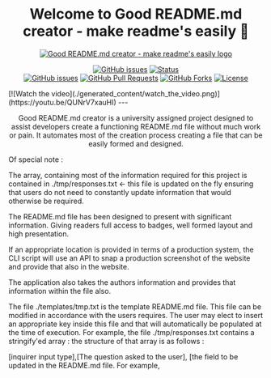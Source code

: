 <h1 align="center">Welcome to Good README.md creator - make readme's easily 👋</h1>

  <p align="center">
  <a href=" https://ginganinjar.github.io/ginganinjar-monash-assignment7/" rel="noopener">
 <img width=200px height=200px src="./siteimg.jpeg" alt="Good README.md creator - make readme's easily logo"></a>
</p>


<div align="center">

  [![GitHub issues](https://img.shields.io/github/followers/ginganinjar?label=Follow)](/issues)
  [![Status](https://img.shields.io/badge/status-active-success.svg)]()  
  [![GitHub issues](https://img.shields.io/github/issues/ginganinjar/ginganinjar-monash-assignment7)](/issues)
  [![GitHub Pull Requests](	https://img.shields.io/github/issues-pr/ginganinjar/ginganinjar-monash-assignment7)]()
  [![GitHub Forks](	https://img.shields.io/github/forks/ginganinjar/ginganinjar-monash-assignment7?label=Fork)]()
  [![License](https://img.shields.io/badge/license-MIT-blue.svg)](https://opensource.org/licenses/mit-license.php)

</div>
[![Watch the video](./generated_content/watch_the_video.png)](https://youtu.be/QUNrV7xauHI)
---

<p align="center"> Good README.md creator is a university assigned project designed to assist developers create a functioning README.md file without much work or pain. It automates most of the creation process creating a file that can be easily formed and designed.

Of special note :

The array, containing most of the information required for this project is contained in ./tmp/responses.txt <- this file is updated on the fly ensuring that users do not need to constantly update information that would otherwise be required.

The README.md file has been designed to present with significant information. Giving readers full access to badges, well formed layout and high presentation.

If an appropriate location is provided in terms of a production system, the CLI script will use an API to snap a production screenshot of the website and provide that also in the website.

The application also takes the authors information and provides that information within the file also.

The file ./templates/tmp.txt is the template README.md file. This file can be modified in accordance with the users requires. The user may elect to insert an appropriate key inside this file and that will automatically be populated at the time of execution. For example, the file ./tmp/responses.txt contains a stringify'ed array : the structure of that array is as follows : 

[inquirer input type],[The question asked to the user], [the field to be updated in the README.md file. For example, <title> will take the answer from this array and populate the file with this content], [the default response which is updated every time the user makes a change], [null <- this field is used internally by the application and cannot be changed]

After the application completes, it will create two files (README.md & siteimg.jpeg) - These files will be contained in the directory, ./generated_content. Move these files to the root of your repositry and everything is good to go.


 
</p>

## 📝 Table of Contents
- [About](#about)
- [Getting Started](#getting_started)
- [Instalation](#deployment)
- [Usage](#usage)
- [License](#license)
- [Authors](#contributing)
- [Acknowledgments](#acknowledgement)
- [Questions](#questions)

## 🧐 Usage <a name = "about"></a>
 To assist in the design and build of a professional and easily used README.md file using a CLI editor from within NODE CLI console.

## 🏁 Getting Started <a name = "getting_started"></a>
These instructions will get you a copy of the project up and running on your local machine for development and testing purposes. See [deployment](#deployment) for notes on how to deploy the project on a live system.

### Installing & 🚀 Deployment <a name = "deployment"></a>

```sh
Clone the repo 

GIT CLONE git@github.com:ginganinjar/ginganinjar-monash-assignment7.git from your console.   

Install NPM packages
npm install 

```

## :mag: Testing  <a name = "built_using"></a>
UAT - specifically no others

## ✍️ Authors <a name = "contributing"></a>
David S.

## 🎉 Acknowledgements <a name = "acknowledgement"></a>
A special thanks to Tri Nguyen

### :copyright: License <a name = "license"></a>

[License](https://opensource.org/licenses/mit-license.php)


## :question: Questions <a name = "<questions"></a>
Questions, concers, comments ? 

Please feel free to contact me at : https://ginganinjar.github.io/contact.html

